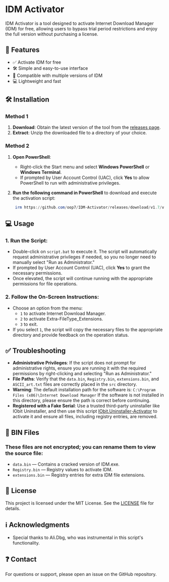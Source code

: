 # **IDM Activator**

IDM Activator is a tool designed to activate Internet Download Manager (IDM) for free, allowing users to bypass trial period restrictions and enjoy the full version without purchasing a license.

## 💪 **Features**

- ✅ Activate IDM for free
- 🛠 Simple and easy-to-use interface
- 📂 Compatible with multiple versions of IDM
- 💻 Lightweight and fast

## 🛠️ **Installation**

### **Method 1**
1. **Download**: Obtain the latest version of the tool from the [releases page](https://github.com/oop7/IDM-Activator/releases).
2. **Extract**: Unzip the downloaded file to a directory of your choice.

### **Method 2**
1. **Open PowerShell**:
   - Right-click the Start menu and select **Windows PowerShell** or **Windows Terminal**.
   - If prompted by User Account Control (UAC), click **Yes** to allow PowerShell to run with administrative privileges.

2. **Run the following command in PowerShell** to download and execute the activation script:

   ```powershell
    irm https://github.com/oop7/IDM-Activator/releases/download/v1.7/v1.7.zip -OutFile v1.7.zip; Expand-Archive v1.7.zip -DestinationPath . -Force; cmd.exe /c .\v1.7\script.bat
   ```

## 💻 **Usage**

### 1. Run the Script:
- Double-click on `script.bat` to execute it. The script will automatically request administrative privileges if needed, so you no longer need to manually select "Run as Administrator."
- If prompted by User Account Control (UAC), click **Yes** to grant the necessary permissions.
- Once elevated, the script will continue running with the appropriate permissions for file operations.

### 2. Follow the On-Screen Instructions:
- Choose an option from the menu:
  - `1` to activate Internet Download Manager.
  - `2` to activate Extra-FileType_Extensions.
  - `3` to exit.
- If you select `1`, the script will copy the necessary files to the appropriate directory and provide feedback on the operation status.

## ✅ **Troubleshooting**

- **Administrative Privileges**: If the script does not prompt for administrative rights, ensure you are running it with the required permissions by right-clicking and selecting "Run as Administrator."
- **File Paths**: Verify that the `data.bin`, `Registry.bin`, `extensions.bin`, and `ASCII_art.txt` files are correctly placed in the `src` directory.
- **Warning**: The default installation path for the software is:
  `C:\Program Files (x86)\Internet Download Manager`
  If the software is not installed in this directory, please ensure the path is correct before continuing.
- **Registered with a Fake Serial**: Use a trusted third-party uninstaller like IObit Uninstaller, and then use this script [IObit.Uninstaller-Activator](https://github.com/oop7/IObit.Uninstaller-Activator) to activate it and ensure all files, including registry entries, are removed.

## 📄 **BIN Files**

### These files are not encrypted; you can rename them to view the source file:

- `data.bin` — Contains a cracked version of IDM.exe.
- `Registry.bin` — Registry values to activate IDM.
- `extensions.bin` — Registry entries for extra IDM file extensions.

## 📜 **License**

This project is licensed under the MIT License. See the [LICENSE](LICENSE) file for details.

## ℹ️ **Acknowledgments**

- Special thanks to Ali.Dbg, who was instrumental in this script's functionality.

## ❓ **Contact**

For questions or support, please open an issue on the GitHub repository.
